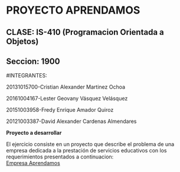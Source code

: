 PROYECTO APRENDAMOS
===================

CLASE: IS-410 (Programacion Orientada a Objetos) 
------------------------------------------------

Seccion: 1900
-------------

#INTEGRANTES:


20131015700-Cristian Alexander Martinez Ochoa

20161004167-Lester Geovany Vásquez Velásquez

20151003958-Fredy Enrique Amador Quiroz

20121003387-David Alexander Cardenas Almendares


**Proyecto a desarrollar**
  

El ejercicio consiste en un proyecto que describe el problema de una empresa 
dedicada a la prestación de servicios educativos con los requerimientos 
presentados a continuacion:  
[Empresa Aprendamos](https://github.com/AlxZeroX/POO-1900/blob/master/Docs/Proyecto%20de%20POO.pdf)

